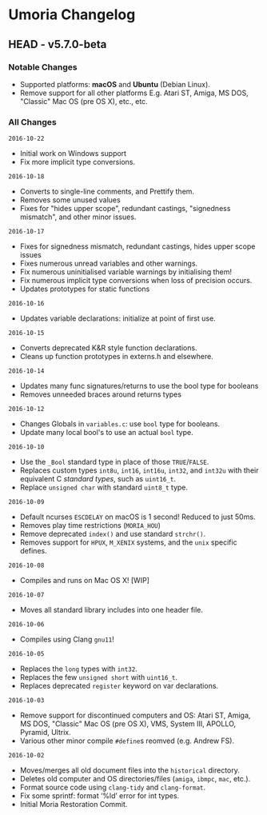 # Umoria Changelog

## HEAD - v5.7.0-beta

### Notable Changes

- Supported platforms: **macOS** and **Ubuntu** (Debian Linux).
- Remove support for all other platforms E.g. Atari ST, Amiga,
  MS DOS, "Classic" Mac OS (pre OS X), etc., etc.


### All Changes


`2016-10-22`

- Initial work on Windows support
- Fix more implicit type conversions.


`2016-10-18`

- Converts to single-line comments, and Prettify them.
- Removes some unused values
- Fixes for "hides upper scope", redundant castings, "signedness mismatch",
  and other minor issues.


`2016-10-17`

- Fixes for signedness mismatch, redundant castings, hides upper scope issues
- Fixes numerous unread variables and other warnings.
- Fix numerous uninitialised variable warnings by initialising them!
- Fix numerous implicit type conversions when loss of precision occurs.
- Updates prototypes for static functions



`2016-10-16`

- Updates variable declarations: initialize at point of first use.


`2016-10-15`

- Converts deprecated K&R style function declarations.
- Cleans up function prototypes in externs.h and elsewhere.


`2016-10-14`

- Updates many func signatures/returns to use the bool type for booleans
- Removes unneeded braces around returns types


`2016-10-12`

- Changes Globals in `variables.c`: use `bool` type for booleans.
- Update many local bool's to use an actual `bool` type.


`2016-10-10`

- Use the `_Bool` standard type in place of those `TRUE`/`FALSE`.
- Replaces custom types `int8u`, `int16`, `int16u`, `int32`, and `int32u`
  with their equivalent C _standard types_, such as `uint16_t`.
- Replace `unsigned char` with standard `uint8_t` type.


`2016-10-09`

- Default ncurses `ESCDELAY` on macOS is 1 second! Reduced to just 50ms.
- Removes play time restrictions (`MORIA_HOU`)
- Remove deprecated `index()` and use standard `strchr()`.
- Removes support for `HPUX`, `M_XENIX` systems, and the `unix` specific defines.


`2016-10-08`

- Compiles and runs on Mac OS X! [WIP]


`2016-10-07`

- Moves all standard library includes into one header file.


`2016-10-06`

- Compiles using Clang `gnu11`!


`2016-10-05`

- Replaces the `long` types with `int32`.
- Replaces the few `unsigned short` with `uint16_t`.
- Replaces deprecated `register` keyword on var declarations.


`2016-10-03`

- Remove support for discontinued computers and OS: Atari ST, Amiga, MS DOS,
  "Classic" Mac OS (pre OS X), VMS, System III, APOLLO, Pyramid, Ultrix.
- Various other minor compile `#define`s reomved (e.g. Andrew FS).


`2016-10-02`

- Moves/merges all old document files into the `historical` directory.
- Deletes old computer and OS directories/files (`amiga`, `ibmpc`, `mac`, etc.).
- Format source code using `clang-tidy` and `clang-format`.
- Fix some sprintf: format ‘%ld’ error for int types.
- Initial Moria Restoration Commit.
